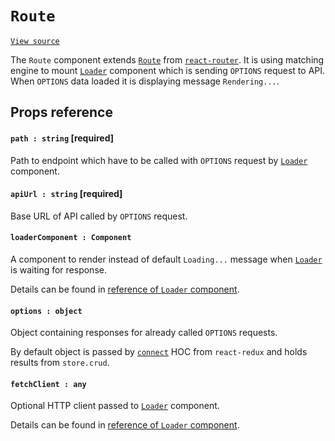 # `Route`
[`View source`](../../src/Route.js)

The `Route` component extends
[`Route`](https://github.com/ReactTraining/react-router/blob/master/packages/react-router-dom/docs/api/Route.md)
from [`react-router`](https://github.com/ReactTraining/react-router).
It is using matching engine to mount [`Loader`](loader.md) component which is sending `OPTIONS` request to API.
When `OPTIONS` data loaded it is displaying message `Rendering...`.

## Props reference

#### `path : string` [required]

Path to endpoint which have to be called with `OPTIONS` request by
[`Loader`](loader.md) component.

#### `apiUrl : string` [required]

Base URL of API called by `OPTIONS` request.

#### `loaderComponent : Component`

A component to render instead of default `Loading...`
message when [`Loader`](loader.md) is waiting for response.

Details can be found in [reference of `Loader` component](loader.md).

#### `options : object`

Object containing responses for already called `OPTIONS` requests.

By default object is passed by
[`connect`](https://github.com/reactjs/react-redux/blob/master/docs/api.md#connectmapstatetoprops-mapdispatchtoprops-mergeprops-options)
HOC from `react-redux` and holds results from `store.crud`.

#### `fetchClient : any`

Optional HTTP client passed to [`Loader`](loader.md) component.

Details can be found in [reference of `Loader` component](loader.md).
